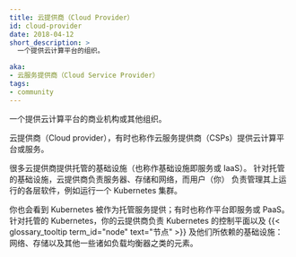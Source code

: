 ```yaml
---
title: 云提供商（Cloud Provider）
id: cloud-provider
date: 2018-04-12
short_description: >
  一个提供云计算平台的组织。

aka:
- 云服务提供商（Cloud Service Provider）
tags:
- community
---
```


 一个提供云计算平台的商业机构或其他组织。


云提供商（Cloud provider），有时也称作云服务提供商（CSPs）提供云计算平台或服务。

很多云提供商提供托管的基础设施（也称作基础设施即服务或 IaaS）。
针对托管的基础设施，云提供商负责服务器、存储和网络，而用户（你）
负责管理其上运行的各层软件，例如运行一个 Kubernetes 集群。

你也会看到 Kubernetes 被作为托管服务提供；有时也称作平台即服务或 PaaS。
针对托管的 Kubernetes，你的云提供商负责 Kubernetes 的控制平面以及
 {{< glossary_tooltip term_id="node" text="节点" >}} 及他们所依赖的基础设施：
网络、存储以及其他一些诸如负载均衡器之类的元素。
